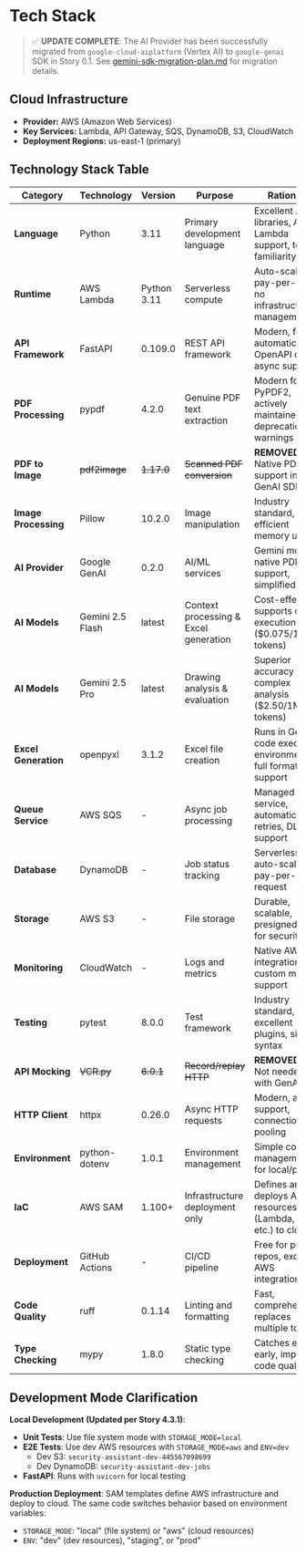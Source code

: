 # Tech Stack

> ✅ **UPDATE COMPLETE**: The AI Provider has been successfully migrated from `google-cloud-aiplatform` (Vertex AI) to `google-genai` SDK in Story 0.1. See [gemini-sdk-migration-plan.md](./gemini-sdk-migration-plan.md) for migration details.

## Cloud Infrastructure

- **Provider:** AWS (Amazon Web Services)
- **Key Services:** Lambda, API Gateway, SQS, DynamoDB, S3, CloudWatch
- **Deployment Regions:** us-east-1 (primary)

## Technology Stack Table

| Category | Technology | Version | Purpose | Rationale |
|----------|------------|---------|---------|-----------|
| **Language** | Python | 3.11 | Primary development language | Excellent AI/ML libraries, AWS Lambda support, team familiarity |
| **Runtime** | AWS Lambda | Python 3.11 | Serverless compute | Auto-scaling, pay-per-use, no infrastructure management |
| **API Framework** | FastAPI | 0.109.0 | REST API framework | Modern, fast, automatic OpenAPI docs, async support |
| **PDF Processing** | pypdf | 4.2.0 | Genuine PDF text extraction | Modern fork of PyPDF2, actively maintained, no deprecation warnings |
| **PDF to Image** | ~~pdf2image~~ | ~~1.17.0~~ | ~~Scanned PDF conversion~~ | **REMOVED** - Native PDF support in GenAI SDK |
| **Image Processing** | Pillow | 10.2.0 | Image manipulation | Industry standard, efficient memory usage |
| **AI Provider** | Google GenAI | 0.2.0 | AI/ML services | Gemini models, native PDF support, simplified auth |
| **AI Models** | Gemini 2.5 Flash | latest | Context processing & Excel generation | Cost-effective, supports code execution ($0.075/1M tokens) |
| **AI Models** | Gemini 2.5 Pro | latest | Drawing analysis & evaluation | Superior accuracy for complex analysis ($2.50/1M tokens) |
| **Excel Generation** | openpyxl | 3.1.2 | Excel file creation | Runs in Gemini code execution environment, full formatting support |
| **Queue Service** | AWS SQS | - | Async job processing | Managed service, automatic retries, DLQ support |
| **Database** | DynamoDB | - | Job status tracking | Serverless, auto-scaling, pay-per-request |
| **Storage** | AWS S3 | - | File storage | Durable, scalable, presigned URLs for security |
| **Monitoring** | CloudWatch | - | Logs and metrics | Native AWS integration, custom metrics support |
| **Testing** | pytest | 8.0.0 | Test framework | Industry standard, excellent plugins, simple syntax |
| **API Mocking** | ~~VCR.py~~ | ~~6.0.1~~ | ~~Record/replay HTTP~~ | **REMOVED** - Not needed with GenAI SDK |
| **HTTP Client** | httpx | 0.26.0 | Async HTTP requests | Modern, async support, connection pooling |
| **Environment** | python-dotenv | 1.0.1 | Environment management | Simple config management for local/prod |
| **IaC** | AWS SAM | 1.100+ | Infrastructure deployment only | Defines and deploys AWS resources (Lambda, SQS, etc.) to cloud |
| **Deployment** | GitHub Actions | - | CI/CD pipeline | Free for public repos, excellent AWS integration |
| **Code Quality** | ruff | 0.1.14 | Linting and formatting | Fast, comprehensive, replaces multiple tools |
| **Type Checking** | mypy | 1.8.0 | Static type checking | Catches errors early, improves code quality |

## Development Mode Clarification

**Local Development (Updated per Story 4.3.1)**:
- **Unit Tests**: Use file system mode with `STORAGE_MODE=local`
- **E2E Tests**: Use dev AWS resources with `STORAGE_MODE=aws` and `ENV=dev`
  - Dev S3: `security-assistant-dev-445567098699`
  - Dev DynamoDB: `security-assistant-dev-jobs`
- **FastAPI**: Runs with `uvicorn` for local testing

**Production Deployment**: SAM templates define AWS infrastructure and deploy to cloud. The same code switches behavior based on environment variables:
- `STORAGE_MODE`: "local" (file system) or "aws" (cloud resources)
- `ENV`: "dev" (dev resources), "staging", or "prod"
